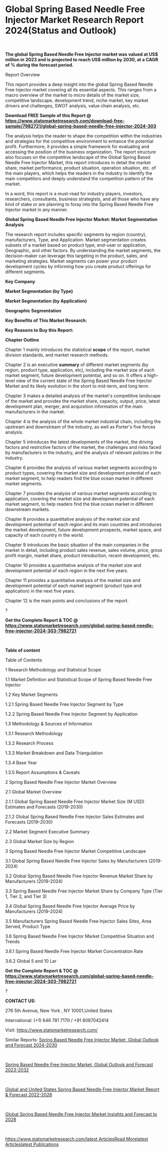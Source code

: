 <h1>Global Spring Based Needle Free Injector Market Research Report 2024(Status and Outlook)</h1><br/><p><strong>The global Spring Based Needle Free Injector market was valued at US$ million in 2023 and is projected to reach US$ million by 2030, at a <strong>CAGR</strong> of % during the forecast period.</strong></p>
 
 
 
 <p>Report Overview</p>
 
 
 
 <p>This report provides a deep insight into the global Spring Based Needle Free Injector market covering all its essential aspects. This ranges from a macro overview of the market to micro details of the market size, competitive landscape, development trend, niche market, key market drivers and challenges, SWOT analysis, value chain analysis, etc.</p>
 
 
 
 <p><strong>Download FREE Sample of this Report @ <a href="https://www.statsmarketresearch.com/download-free-sample/7982721/global-spring-based-needle-free-injector-2024-303">https://www.statsmarketresearch.com/download-free-sample/7982721/global-spring-based-needle-free-injector-2024-303</a></strong></p>
 
 
 
 <p>The analysis helps the reader to shape the competition within the industries and strategies for the competitive environment to enhance the potential profit. Furthermore, it provides a simple framework for evaluating and accessing the position of the business organization. The report structure also focuses on the competitive landscape of the Global Spring Based Needle Free Injector Market, this report introduces in detail the market share, market performance, product situation, operation situation, etc. of the main players, which helps the readers in the industry to identify the main competitors and deeply understand the competition pattern of the market.</p>
 
 
 
 <p>In a word, this report is a must-read for industry players, investors, researchers, consultants, business strategists, and all those who have any kind of stake or are planning to foray into the Spring Based Needle Free Injector market in any manner.</p>
 
 
 
 <p><strong>Global Spring Based Needle Free Injector Market: Market Segmentation Analysis</strong></p>
 
 
 
 <p>The research report includes specific segments by region (country), manufacturers, Type, and Application. Market segmentation creates subsets of a market based on product type, end-user or application, Geographic, and other factors. By understanding the market segments, the decision-maker can leverage this targeting in the product, sales, and marketing strategies. Market segments can power your product development cycles by informing how you create product offerings for different segments.</p>
 
 
 
 <p><strong>Key Company</strong></p>
 
 
 
 <p><strong>Market Segmentation (by Type)</strong></p>
 
 
 
 <p><strong>Market Segmentation (<strong>by Application</strong>)</strong></p>
 
 
 
 <p><strong>Geographic Segmentation</strong></p>
 
 
 
 <p><strong>Key Benefits of This Market Research:</strong></p>
 
 
 
 <p><strong>Key <strong>Reasons to Buy</strong> this Report:</strong></p>
 
 
 
 <p><strong>Chapter Outline</strong></p>
 
 
 
 <p>Chapter 1 mainly introduces the statistical <strong>scope</strong> of the report, market division standards, and market research methods.</p>
 
 
 
 <p>Chapter 2 is an executive <strong>summary</strong> of different market segments (by region, product type, application, etc), including the market size of each market segment, future development potential, and so on. It offers a high-level view of the current state of the Spring Based Needle Free Injector Market and its likely evolution in the short to mid-term, and long term.</p>
 
 
 
 <p>Chapter 3 makes a detailed analysis of the market&#39;s competitive landscape of the market and provides the market share, capacity, output, price, latest development plan, merger, and acquisition information of the main manufacturers in the market.</p>
 
 
 
 <p>Chapter 4 is the analysis of the whole market industrial chain, including the upstream and downstream of the industry, as well as Porter&#39;s five forces analysis.</p>
 
 
 
 <p>Chapter 5 introduces the latest developments of the market, the driving factors and restrictive factors of the market, the challenges and risks faced by manufacturers in the industry, and the analysis of relevant policies in the industry.</p>
 
 
 
 <p>Chapter 6 provides the analysis of various market segments according to product types, covering the market size and development potential of each market segment, to help readers find the blue ocean market in different market segments.</p>
 
 
 
 <p>Chapter 7 provides the analysis of various market segments according to application, covering the market size and development potential of each market segment, to help readers find the blue ocean market in different downstream markets.</p>
 
 
 
 <p>Chapter 8 provides a quantitative analysis of the market size and development potential of each region and its main countries and introduces the market development, future development prospects, market space, and capacity of each country in the world.</p>
 
 
 
 <p>Chapter 9 introduces the basic situation of the main companies in the market in detail, including product sales revenue, sales volume, price, gross profit margin, market share, product introduction, recent development, etc.</p>
 
 
 
 <p>Chapter 10 provides a quantitative analysis of the market size and development potential of each region in the next five years.</p>
 
 
 
 <p>Chapter 11 provides a quantitative analysis of the market size and development potential of each market segment (product type and application) in the next five years.</p>
 
 
 
 <p>Chapter 12 is the main points and conclusions of the report.</p>
 
 
 
 <p>? </p>
 
 
 
 <div><b>Get the Complete Report & TOC @ <a href="https://www.statsmarketresearch.com/global-spring-based-needle-free-injector-2024-303-7982721">https://www.statsmarketresearch.com/global-spring-based-needle-free-injector-2024-303-7982721</a></b></div>
 
 
 
 <p><br />
 
 <b>Table of content</b></p>
 
 
 
 <p>Table of Contents<br />
 
 1 Research Methodology and Statistical Scope<br />
 
 1.1 Market Definition and Statistical Scope of Spring Based Needle Free Injector<br />
 
 1.2 Key Market Segments<br />
 
 1.2.1 Spring Based Needle Free Injector Segment by Type<br />
 
 1.2.2 Spring Based Needle Free Injector Segment by Application<br />
 
 1.3 Methodology & Sources of Information<br />
 
 1.3.1 Research Methodology<br />
 
 1.3.2 Research Process<br />
 
 1.3.3 Market Breakdown and Data Triangulation<br />
 
 1.3.4 Base Year<br />
 
 1.3.5 Report Assumptions & Caveats<br />
 
 2 Spring Based Needle Free Injector Market Overview<br />
 
 2.1 Global Market Overview<br />
 
 2.1.1 Global Spring Based Needle Free Injector Market Size (M USD) Estimates and Forecasts (2019-2030)<br />
 
 2.1.2 Global Spring Based Needle Free Injector Sales Estimates and Forecasts (2019-2030)<br />
 
 2.2 Market Segment Executive Summary<br />
 
 2.3 Global Market Size by Region<br />
 
 3 Spring Based Needle Free Injector Market Competitive Landscape<br />
 
 3.1 Global Spring Based Needle Free Injector Sales by Manufacturers (2019-2024)<br />
 
 3.2 Global Spring Based Needle Free Injector Revenue Market Share by Manufacturers (2019-2024)<br />
 
 3.3 Spring Based Needle Free Injector Market Share by Company Type (Tier 1, Tier 2, and Tier 3)<br />
 
 3.4 Global Spring Based Needle Free Injector Average Price by Manufacturers (2019-2024)<br />
 
 3.5 Manufacturers Spring Based Needle Free Injector Sales Sites, Area Served, Product Type<br />
 
 3.6 Spring Based Needle Free Injector Market Competitive Situation and Trends<br />
 
 3.6.1 Spring Based Needle Free Injector Market Concentration Rate<br />
 
 3.6.2 Global 5 and 10 Lar</p>
 
 
 
 <div><b>Get the Complete Report & TOC @ <a href="https://www.statsmarketresearch.com/global-spring-based-needle-free-injector-2024-303-7982721">https://www.statsmarketresearch.com/global-spring-based-needle-free-injector-2024-303-7982721</a></b></div>
 
 
 
 <p>? </p>
 
 
 
 <p><b>CONTACT US:</b><br />
 
 276 5th Avenue, New York , NY 10001,United States<br />
 
 International: (+1) 646 781 7170 / +91 8087042414<br />
 
 Visit: <a href="https://www.statsmarketresearch.com/">https://www.statsmarketresearch.com/</a><br />
 
 Similar Reports: <a href="https://www.statsmarketresearch.com/global-spring-based-needle-free-injector-2024-303-7982721">Spring Based Needle Free Injector Market, Global Outlook and Forecast 2024-2030</a><br />
 
 <br />
 
 <a href="https://www.statsmarketresearch.com/global-spring-based-needle-free-injector-2024-303-7982721">Spring Based Needle Free Injector Market, Global Outlook and Forecast 2023-2032</a><br />
 
 <br />
 
 <a href="https://www.statsmarketresearch.com/global-spring-based-needle-free-injector-2024-303-7982721">Global and United States Spring Based Needle Free Injector Market Report & Forecast 2022-2028</a><br />
 
 <br />
 
 <a href="https://www.statsmarketresearch.com/global-spring-based-needle-free-injector-2024-303-7982721">Global Spring Based Needle Free Injector Market Insights and Forecast to 2028</a><br />
 
 <br />
 
 <a href="https://gyeongbokgung.com">https://www.statsmarketresearch.com/</a><a href="https://hallyeomaritime.com">latest Articles</a><a href="https://jingwansa.com">Read More</a><a href="https://nguoiviet.jp/">latest Articles</a><a href="https://www.intelmarketresearch.com/">latest Publications</a></p>
